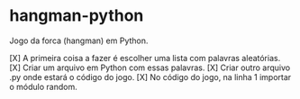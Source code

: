 # hangman-python

Jogo da forca (hangman) em Python.

[X] A primeira coisa a fazer é escolher uma lista com palavras aleatórias.
[X] Criar um arquivo em Python com essas palavras.
[X] Criar outro arquivo .py onde estará o código do jogo.
[X] No código do jogo, na linha 1 importar o módulo random.